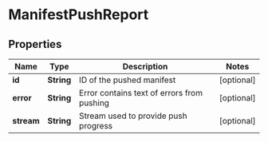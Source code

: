 

# ManifestPushReport


## Properties

| Name | Type | Description | Notes |
|------------ | ------------- | ------------- | -------------|
|**id** | **String** | ID of the pushed manifest |  [optional] |
|**error** | **String** | Error contains text of errors from pushing |  [optional] |
|**stream** | **String** | Stream used to provide push progress |  [optional] |



